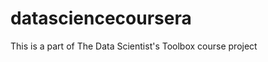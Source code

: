 datasciencecoursera
===================

This is a part of The Data Scientist's Toolbox course project
